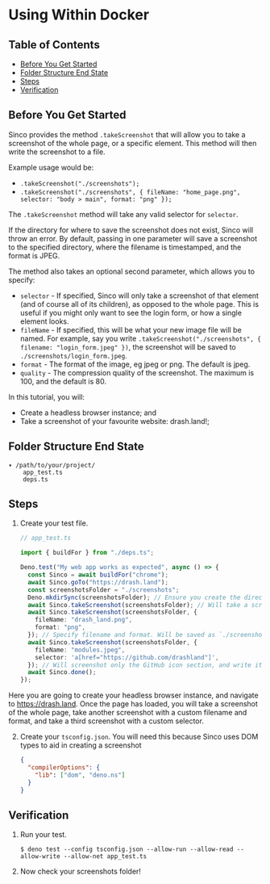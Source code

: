 # Using Within Docker

## Table of Contents

- [Before You Get Started](#before-you-get-started)
- [Folder Structure End State](#folder-structure-end-state)
- [Steps](#steps)
- [Verification](#verification)

## Before You Get Started

Sinco provides the method `.takeScreenshot` that will allow you to take a
screenshot of the whole page, or a specific element. This method will then write
the screenshot to a file.

Example usage would be:

- `.takeScreenshot("./screenshots");`
- `.takeScreenshot("./screenshots", { fileName: "home_page.png", selector: "body > main", format: "png" });`

The `.takeScreenshot` method will take any valid selector for `selector`.

If the directory for where to save the screenshot does not exist, Sinco will
throw an error. By default, passing in one parameter will save a screenshot to
the specified directory, where the filename is timestamped, and the format is
JPEG.

The method also takes an optional second parameter, which allows you to specify:

- `selector` - If specified, Sinco will only take a screenshot of that element
  (and of course all of its children), as opposed to the whole page. This is
  useful if you might only want to see the login form, or how a single element
  looks.
- `fileName` - If specified, this will be what your new image file will be
  named. For example, say you write
  `.takeScreenshot("./screenshots", { filename: "login_form.jpeg" })`, the
  screenshot will be saved to `./screenshots/login_form.jpeg`.
- `format` - The format of the image, eg jpeg or png. The default is jpeg.
- `quality` - The compression quality of the screenshot. The maximum is 100, and
  the default is 80.

In this tutorial, you will:

- Create a headless browser instance; and
- Take a screenshot of your favourite website: drash.land!;

## Folder Structure End State

```text
▾ /path/to/your/project/
    app_test.ts
    deps.ts
```

## Steps

1. Create your test file.

    ```typescript
    // app_test.ts

    import { buildFor } from "./deps.ts";

    Deno.test("My web app works as expected", async () => {
      const Sinco = await buildFor("chrome");
      await Sinco.goTo("https://drash.land");
      const screenshotsFolder = "./screenshots";
      Deno.mkdirSync(screenshotsFolder); // Ensure you create the directory your screenshots will be put within
      await Sinco.takeScreenshot(screenshotsFolder); // Will take a screenshot of the whole page, and write it to `./screenshots/dd_mm_yyyy_hh_mm_ss.jpeg`
      await Sinco.takeScreenshot(screenshotsFolder, {
        fileName: "drash_land.png",
        format: "png",
      }); // Specify filename and format. Will be saved as `./screenshots/drash_land.png`
      await Sinco.takeScreenshot(screenshotsFolder, {
        fileName: "modules.jpeg",
        selector: 'a[href="https://github.com/drashland"]',
      }); // Will screenshot only the GitHub icon section, and write it to `./screenshots/dd_mm_yyyy_hh_mm_ss.jpeg`
      await Sinco.done();
    });
    ```

Here you are going to create your headless browser instance, and navigate to
https://drash.land. Once the page has loaded, you will take a screenshot of the
whole page, take another screenshot with a custom filename and format, and take
a third screenshot with a custom selector.

2. Create your `tsconfig.json`. You will need this because Sinco uses DOM types
   to aid in creating a screenshot

    ```json
    {
      "compilerOptions": {
        "lib": ["dom", "deno.ns"]
      }
    }
    ```

## Verification

1. Run your test.

    ```shell
    $ deno test --config tsconfig.json --allow-run --allow-read --allow-write --allow-net app_test.ts
    ```

2. Now check your screenshots folder!
